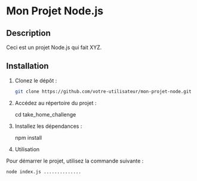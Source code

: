 # Mon Projet Node.js

## Description

Ceci est un projet Node.js qui fait XYZ.

## Installation

1. Clonez le dépôt :
   ```bash
   git clone https://github.com/votre-utilisateur/mon-projet-node.git

2. Accédez au répertoire du projet :

   cd take_home_challenge

3. Installez les dépendances :

   npm install

4. Utilisation

Pour démarrer le projet, utilisez la commande suivante :

    node index.js ..............